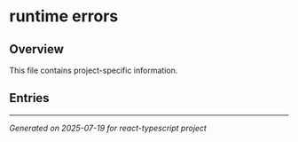 # runtime errors

## Overview

This file contains project-specific information.

## Entries

<!-- Entries will be added here automatically -->

---
*Generated on 2025-07-19 for react-typescript project*
